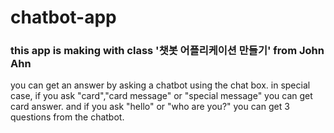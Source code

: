 # chatbot-app

### this app is making with class '챗봇 어플리케이션 만들기' from John Ahn

you can get an answer by asking a chatbot using the chat box.
in special case, if you ask "card","card message" or "special message" you can get card answer.
and if you ask "hello" or "who are you?" you can get 3 questions from the chatbot.